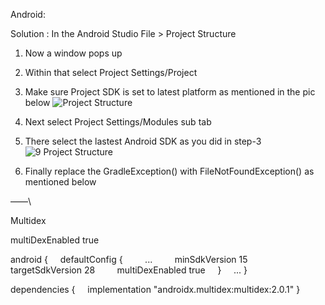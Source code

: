 Android:

Solution :
In the Android Studio File > Project Structure
1. Now a window pops up
2. Within that select Project Settings/Project
3. Make sure Project SDK is set to latest platform as mentioned in the pic below
![Project Structure](https://user-images.githubusercontent.com/101391049/160378715-9f3ce4fb-1971-47ae-bd98-4f46cee453f9.png)

4. Next select Project Settings/Modules sub tab
5. There select the lastest Android SDK as you did in step-3
![9 Project Structure](https://user-images.githubusercontent.com/101391049/160378762-e0b35c65-a774-4bce-8ab6-4eaec8d11afa.png)

6. Finally replace the GradleException() with FileNotFoundException() as mentioned below


——\


Multidex

multiDexEnabled true


android {
    defaultConfig {
        ...
        minSdkVersion 15 
        targetSdkVersion 28
        multiDexEnabled true
    }
    ...
}

dependencies {
    implementation "androidx.multidex:multidex:2.0.1"
}
